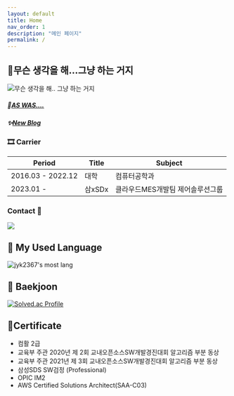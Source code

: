```yaml
---
layout: default
title: Home
nav_order: 1
description: "메인 페이지"
permalink: /
---
```


## 🎉무슨 생각을 해...그냥 하는 거지
![무슨 생각을 해.. 그냥 하는 거지](/docs_images/yuna_just_do_it.gif)  

##### 📼[AS WAS....](https://blog.naver.com/jyk2367/)
##### ✨[New Blog](https://jyk2367.github.io/)

### 🎞 Carrier
|Period|Title|Subject|
|------|-----|-------|
|2016.03 - 2022.12|대학|컴퓨터공학과|
|2023.01 - |삼xSDx|클라우드MES개발팀 제어솔루션그룹|

### Contact 👋
<a href="mailto:jyk2367@naver.com"><img src="https://img.shields.io/badge/jyk2367@naver.com-81ecec?style=flat-square&logo=Gmail&logoColor=black"/></a>


## 🌱 My Used Language
![jyk2367's most lang](https://github-readme-stats.vercel.app/api/top-langs/?username=jyk2367&theme=dark)


## 🌱 Baekjoon
[![Solved.ac Profile](http://mazassumnida.wtf/api/v2/generate_badge?boj=jyk2367)](https://solved.ac/jyk2367)


## 📜Certificate
- 컴활 2급
- 교육부 주관 2020년 제 2회 교내오픈소스SW개발경진대회 알고리즘 부분 동상
- 교육부 주관 2021년 제 3회 교내오픈소스SW개발경진대회 알고리즘 부분 동상 
- 삼성SDS SW검정 (Professional)
- OPIC IM2
- AWS Certified Solutions Architect(SAA-C03)
